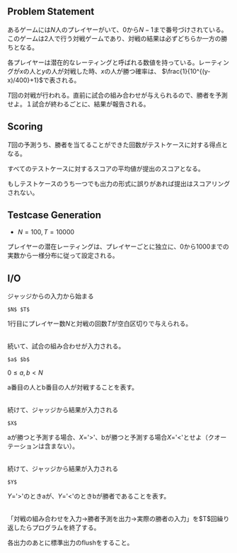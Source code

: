 

## Problem Statement
あるゲームには$N$人のプレイヤーがいて、$0$から$N-1$まで番号づけされている。このゲームは2人で行う対戦ゲームであり、対戦の結果は必ずどちらか一方の勝ちとなる。

各プレイヤーは潜在的なレーティングと呼ばれる数値を持っている。レーティングが$x$の人と$y$の人が対戦した時、$x$の人が勝つ確率は、
$\frac{1}{10^{(y-x)/400}+1}$で表される。

$T$回の対戦が行われる。直前に試合の組み合わせが与えられるので、勝者を予測せよ。１試合が終わるごとに、結果が報告される。


## Scoring

$T$回の予測うち、勝者を当てることができた回数がテストケースに対する得点となる。

すべてのテストケースに対するスコアの平均値が提出のスコアとなる。

もしテストケースのうち一つでも出力の形式に誤りがあれば提出はスコアリングされない。

## Testcase Generation
- $N=100, T=10000$
  
プレイヤーの潜在レーティングは、プレイヤーごとに独立に、$0$から$1000$までの実数から一様分布に従って設定される。

## I/O
ジャッジからの入力から始まる

~~~
$N$ $T$
~~~

1行目にプレイヤー数$N$と対戦の回数$T$が空白区切りで与えられる。

<br>
続いて、試合の組み合わせが入力される。

~~~
$a$ $b$
~~~
$0 \leq a, b < N$

a番目の人とb番目の人が対戦することを表す。

<br>
続けて、ジャッジから結果が入力される

~~~
$X$
~~~
aが勝つと予測する場合、$X=$'>'、bが勝つと予測する場合$X=$'<'とせよ（クオーテーションは含まない）。

<br>
続けて、ジャッジから結果が入力される

~~~
$Y$
~~~

$Y=$'>'のときaが、$Y=$'<'のときbが勝者であることを表す。

<br>
「対戦の組み合わせを入力->勝者予測を出力->実際の勝者の入力」を$T$回繰り返したらプログラムを終了する。

各出力のあとに標準出力のflushをすること。
